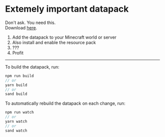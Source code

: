 # Extemely important datapack

Don't ask. You need this.  
Download [here](https://github.com/DrHaid/extremely-important-datapack/releases).

1. Add the datapack to your Minecraft world or server
2. Also install and enable the resource pack
3. ???
4. Profit

---

To build the datapack, run:
```ts
npm run build
// or
yarn build
// or
sand build
```

To automatically rebuild the datapack on each change, run:
```ts
npm run watch
// or
yarn watch
// or
sand watch
```
